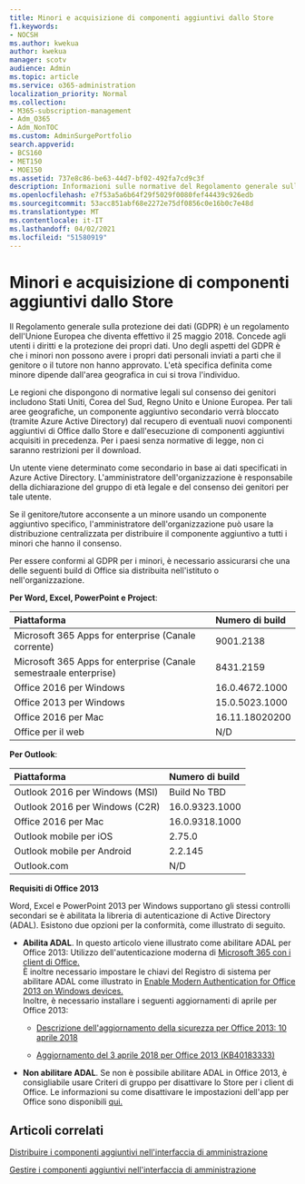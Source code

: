 ```yaml
---
title: Minori e acquisizione di componenti aggiuntivi dallo Store
f1.keywords:
- NOCSH
ms.author: kwekua
author: kwekua
manager: scotv
audience: Admin
ms.topic: article
ms.service: o365-administration
localization_priority: Normal
ms.collection:
- M365-subscription-management
- Adm_O365
- Adm_NonTOC
ms.custom: AdminSurgePortfolio
search.appverid:
- BCS160
- MET150
- MOE150
ms.assetid: 737e8c86-be63-44d7-bf02-492fa7cd9c3f
description: Informazioni sulle normative del Regolamento generale sulla protezione dei dati (GDPR) che regolano i dati personali dei minori.
ms.openlocfilehash: e7f53a5a6b64f29f5029f0080fef44439c926edb
ms.sourcegitcommit: 53acc851abf68e2272e75df0856c0e16b0c7e48d
ms.translationtype: MT
ms.contentlocale: it-IT
ms.lasthandoff: 04/02/2021
ms.locfileid: "51580919"
---
```

# <a name="minors-and-acquiring-add-ins-from-the-store"></a>Minori e acquisizione di componenti aggiuntivi dallo Store

Il Regolamento generale sulla protezione dei dati (GDPR) è un regolamento dell'Unione Europea che diventa effettivo il 25 maggio 2018. Concede agli utenti i diritti e la protezione dei propri dati. Uno degli aspetti del GDPR è che i minori non possono avere i propri dati personali inviati a parti che il genitore o il tutore non hanno approvato. L'età specifica definita come minore dipende dall'area geografica in cui si trova l'individuo.
  
Le regioni che dispongono di normative legali sul consenso dei genitori includono Stati Uniti, Corea del Sud, Regno Unito e Unione Europea. Per tali aree geografiche, un componente aggiuntivo secondario verrà bloccato (tramite Azure Active Directory) dal recupero di eventuali nuovi componenti aggiuntivi di Office dallo Store e dall'esecuzione di componenti aggiuntivi acquisiti in precedenza. Per i paesi senza normative di legge, non ci saranno restrizioni per il download.
  
Un utente viene determinato come secondario in base ai dati specificati in Azure Active Directory. L'amministratore dell'organizzazione è responsabile della dichiarazione del gruppo di età legale e del consenso dei genitori per tale utente.
  
Se il genitore/tutore acconsente a un minore usando un componente aggiuntivo specifico, l'amministratore dell'organizzazione può usare la distribuzione centralizzata per distribuire il componente aggiuntivo a tutti i minori che hanno il consenso.
  
Per essere conformi al GDPR per i minori, è necessario assicurarsi che una delle seguenti build di Office sia distribuita nell'istituto o nell'organizzazione.
 
 **Per Word, Excel, PowerPoint e Project**: 

|**Piattaforma** <br/> |**Numero di build** <br/> |
|:-----|:-----|
|Microsoft 365 Apps for enterprise (Canale corrente)  <br/> |9001.2138   <br/> |
|Microsoft 365 Apps for enterprise (Canale semestraale enterprise)  <br/> |8431.2159  <br/> |
|Office 2016 per Windows  <br/> |16.0.4672.1000  <br/> |
|Office 2013 per Windows  <br/> |15.0.5023.1000  <br/> |
|Office 2016 per Mac  <br/> |16.11.18020200  <br/> |
|Office per il web  <br/> |N/D  <br/> |
   
 **Per Outlook**: 
  
|**Piattaforma** <br/> |**Numero di build** <br/> |
|:-----|:-----|
|Outlook 2016 per Windows (MSI)  <br/> |Build No TBD  <br/> |
|Outlook 2016 per Windows (C2R)  <br/> |16.0.9323.1000  <br/> |
|Office 2016 per Mac  <br/> |16.0.9318.1000  <br/> |
|Outlook mobile per iOS  <br/> |2.75.0  <br/> |
|Outlook mobile per Android  <br/> |2.2.145  <br/> |
|Outlook.com  <br/> |N/D  <br/> |

 **Requisiti di Office 2013**
  
Word, Excel e PowerPoint 2013 per Windows supportano gli stessi controlli secondari se è abilitata la libreria di autenticazione di Active Directory (ADAL). Esistono due opzioni per la conformità, come illustrato di seguito.
  
- **Abilita ADAL**. In questo articolo viene illustrato come abilitare ADAL per Office 2013: Utilizzo dell'autenticazione moderna di [Microsoft 365 con i client di Office.](../../enterprise/modern-auth-for-office-2013-and-2016.md)<br/>È inoltre necessario impostare le chiavi del Registro di sistema per abilitare ADAL come illustrato in [Enable Modern Authentication for Office 2013 on Windows devices.](../security-and-compliance/enable-modern-authentication.md)<br/>Inoltre, è necessario installare i seguenti aggiornamenti di aprile per Office 2013:
    
  - [Descrizione dell'aggiornamento della sicurezza per Office 2013: 10 aprile 2018](https://support.microsoft.com/help/4018330/description-of-the-security-update-for-office-2013-april-10-2018)
    
  - [Aggiornamento del 3 aprile 2018 per Office 2013 (KB40183333)](https://support.microsoft.com/help/4018333/april-3-2018-update-for-office-2013-kb4018333)
    
- **Non abilitare ADAL**. Se non è possibile abilitare ADAL in Office 2013, è consigliabile usare Criteri di gruppo per disattivare lo Store per i client di Office. Le informazioni su come disattivare le impostazioni dell'app per Office sono disponibili [qui.](/previous-versions/office/office-2013-resource-kit/cc178992(v=office.15))

## <a name="related-articles"></a>Articoli correlati

[Distribuire i componenti aggiuntivi nell'interfaccia di amministrazione](./manage-deployment-of-add-ins.md)

[Gestire i componenti aggiuntivi nell'interfaccia di amministrazione](./manage-addins-in-the-admin-center.md)
